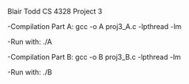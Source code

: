 Blair Todd
CS 4328 
Project 3

-Compilation Part A:
gcc -o A proj3_A.c -lpthread -lm

-Run with:
./A

-Compilation Part B:
gcc -o B proj3_B.c -lpthread -lm

-Run with:
./B
